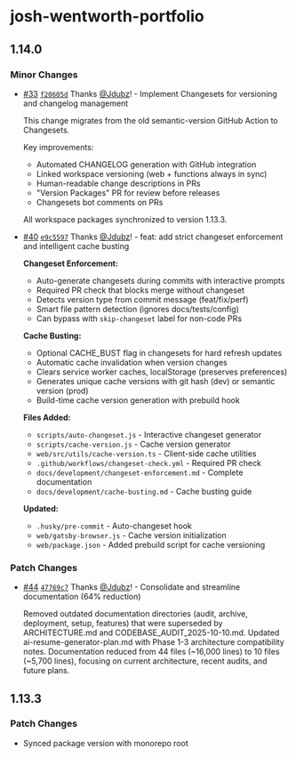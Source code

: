 # josh-wentworth-portfolio

## 1.14.0

### Minor Changes

- [#33](https://github.com/Jdubz/portfolio/pull/33) [`f20605d`](https://github.com/Jdubz/portfolio/commit/f20605d93c1fbeb9911fc753eaa2428bfa6fd74a) Thanks [@Jdubz](https://github.com/Jdubz)! - Implement Changesets for versioning and changelog management

  This change migrates from the old semantic-version GitHub Action to Changesets.

  Key improvements:
  - Automated CHANGELOG generation with GitHub integration
  - Linked workspace versioning (web + functions always in sync)
  - Human-readable change descriptions in PRs
  - "Version Packages" PR for review before releases
  - Changesets bot comments on PRs

  All workspace packages synchronized to version 1.13.3.

- [#40](https://github.com/Jdubz/portfolio/pull/40) [`e9c5597`](https://github.com/Jdubz/portfolio/commit/e9c55973a3e2052adc2e07f404d9fb3ed4bc014c) Thanks [@Jdubz](https://github.com/Jdubz)! - feat: add strict changeset enforcement and intelligent cache busting

  **Changeset Enforcement:**
  - Auto-generate changesets during commits with interactive prompts
  - Required PR check that blocks merge without changeset
  - Detects version type from commit message (feat/fix/perf)
  - Smart file pattern detection (ignores docs/tests/config)
  - Can bypass with `skip-changeset` label for non-code PRs

  **Cache Busting:**
  - Optional CACHE_BUST flag in changesets for hard refresh updates
  - Automatic cache invalidation when version changes
  - Clears service worker caches, localStorage (preserves preferences)
  - Generates unique cache versions with git hash (dev) or semantic version (prod)
  - Build-time cache version generation with prebuild hook

  **Files Added:**
  - `scripts/auto-changeset.js` - Interactive changeset generator
  - `scripts/cache-version.js` - Cache version generator
  - `web/src/utils/cache-version.ts` - Client-side cache utilities
  - `.github/workflows/changeset-check.yml` - Required PR check
  - `docs/development/changeset-enforcement.md` - Complete documentation
  - `docs/development/cache-busting.md` - Cache busting guide

  **Updated:**
  - `.husky/pre-commit` - Auto-changeset hook
  - `web/gatsby-browser.js` - Cache version initialization
  - `web/package.json` - Added prebuild script for cache versioning

### Patch Changes

- [#44](https://github.com/Jdubz/portfolio/pull/44) [`47769c7`](https://github.com/Jdubz/portfolio/commit/47769c7beab3af9ee4941df71df9598da13df91e) Thanks [@Jdubz](https://github.com/Jdubz)! - Consolidate and streamline documentation (64% reduction)

  Removed outdated documentation directories (audit, archive, deployment, setup, features) that were superseded by ARCHITECTURE.md and CODEBASE_AUDIT_2025-10-10.md. Updated ai-resume-generator-plan.md with Phase 1-3 architecture compatibility notes. Documentation reduced from 44 files (~16,000 lines) to 10 files (~5,700 lines), focusing on current architecture, recent audits, and future plans.

## 1.13.3

### Patch Changes

- Synced package version with monorepo root
